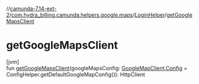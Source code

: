 //[camunda-7.14-ext-2](../../../index.md)/[com.hydra_billing.camunda.helpers.google.maps](../index.md)/[LoginHelper](index.md)/[getGoogleMapsClient](get-google-maps-client.md)

# getGoogleMapsClient

[jvm]\
fun [getGoogleMapsClient](get-google-maps-client.md)(googleMapsConfig: [GoogleMapClient.Config](../../com.hydra_billing.camunda.http_clients/-google-map-client/-config/index.md) = ConfigHelper.getDefaultGoogleMapConfig()): HttpClient
